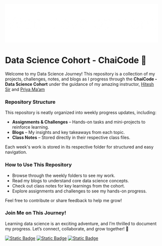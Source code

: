 <p align="center">
  <img src="https://raw.githubusercontent.com/adityxrajj/spam/refs/heads/main/Web%20Development.png" alt="Data Science Cohort - ChaiCode Banner" />
</p>

# Data Science Cohort - ChaiCode 🍵

Welcome to my Data Science Journey! This repository is a collection of my projects, challenges, notes, and blogs as I progress through the **ChaiCode - Data Science Cohort** under the guidance of my amazing instructor, [Hitesh Sir](https://x.com/Hiteshdotcom) and [Priya Ma’am](https://www.linkedin.com/in/bhatia-priya/)

### Repository Structure

This repository is neatly organized into weekly progress updates, including:

- **Assignments & Challenges** – Hands-on tasks and mini-projects to reinforce learning.
- **Blogs** – My insights and key takeaways from each topic.
- **Class Notes** – Stored directly in their respective class files.

Each week's work is stored in its respective folder for structured and easy navigation.

### How to Use This Repository

- Browse through the weekly folders to see my work.
- Read my blogs to understand core data science concepts.
- Check out class notes for key learnings from the cohort.
- Explore assignments and challenges to see my hands-on progress.

Feel free to contribute or share feedback to help me grow!

### Join Me on This Journey!

Learning data science is an exciting adventure, and I’m thrilled to document my progress. Let’s connect, collaborate, and grow together! 🌟

[<img alt="Static Badge" src="https://img.shields.io/badge/discord-adityarxj__-ff6347?style=flat&">](https://discord.com/users/848392408563712020) [<img alt="Static Badge" src="https://img.shields.io/badge/twitter-%40adityaraj__5-1e90ff?style=flat&">](https://twitter.com/adityaraj_5) [<img alt="Static Badge" src="https://img.shields.io/badge/linkedin-in%2Faditya--rxj-32cd32?style=flat">](https://www.linkedin.com/in/aditya-rxj/)
